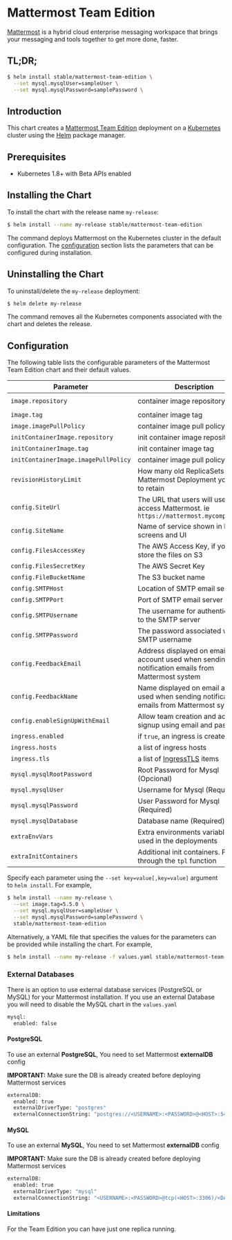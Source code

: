 # Mattermost Team Edition

[Mattermost](https://mattermost.com/) is a hybrid cloud enterprise messaging workspace that brings your messaging and tools together to get more done, faster.

## TL;DR;

```bash
$ helm install stable/mattermost-team-edition \
  --set mysql.mysqlUser=sampleUser \
  --set mysql.mysqlPassword=samplePassword \
```

## Introduction

This chart creates a [Mattermost Team Edition](https://mattermost.com/) deployment on a [Kubernetes](http://kubernetes.io)
cluster using the [Helm](https://helm.sh) package manager.

## Prerequisites

- Kubernetes 1.8+ with Beta APIs enabled

## Installing the Chart

To install the chart with the release name `my-release`:

```bash
$ helm install --name my-release stable/mattermost-team-edition
```

The command deploys Mattermost on the Kubernetes cluster in the default configuration. The [configuration](#configuration)
section lists the parameters that can be configured during installation.

## Uninstalling the Chart

To uninstall/delete the `my-release` deployment:

```bash
$ helm delete my-release
```
The command removes all the Kubernetes components associated with the chart and deletes the release.

## Configuration

The following table lists the configurable parameters of the Mattermost Team Edition chart and their default values.

Parameter                            | Description                                                                                     | Default
---                                  | ---                                                                                             | ---
`image.repository`                   | container image repository                                                                      | `mattermost/mattermost-team-edition`
`image.tag`                          | container image tag                                                                             | `5.5.0`
`image.imagePullPolicy`              | container image pull policy                                                                     | `IfNotPresent`
`initContainerImage.repository`      | init container image repository                                                                 | `appropriate/curl`
`initContainerImage.tag`             | init container image tag                                                                        | `latest`
`initContainerImage.imagePullPolicy` | container image pull policy                                                                     | `IfNotPresent`
`revisionHistoryLimit`               | How many old ReplicaSets for Mattermost Deployment you want to retain                           | `1`
`config.SiteUrl`                     | The URL that users will use to access Mattermost. ie `https://mattermost.mycompany.com`         |  ``
`config.SiteName`                    | Name of service shown in login screens and UI                                                   | `Mattermost`
`config.FilesAccessKey`              | The AWS Access Key, if you want store the files on S3                                           | ``
`config.FilesSecretKey`              | The AWS Secret Key                                                                              | ``
`config.FileBucketName`              | The S3 bucket name                                                                              | ``
`config.SMTPHost`                    | Location of SMTP email server                                                                   | ``
`config.SMTPPort`                    | Port of SMTP email server                                                                       | ``
`config.SMTPUsername`                | The username for authenticating to the SMTP server                                              | ``
`config.SMTPPassword`                | The password associated with the SMTP username                                                  | ``
`config.FeedbackEmail`               | Address displayed on email account used when sending notification emails from Mattermost system | ``
`config.FeedbackName`                | Name displayed on email account used when sending notification emails from Mattermost system    | ``
`config.enableSignUpWithEmail`       | Allow team creation and account signup using email and password.                                | `true`
`ingress.enabled`                    | if `true`, an ingress is created                                                                | `false`
`ingress.hosts`                      | a list of ingress hosts                                                                         | `[mattermost.example.com]`
`ingress.tls`                        | a list of [IngressTLS](https://v1-8.docs.kubernetes.io/docs/api-reference/v1.8/#ingresstls-v1beta1-extensions) items | `[]`
`mysql.mysqlRootPassword`            | Root Password for Mysql (Opcional)                                                              |  ""
`mysql.mysqlUser`                    | Username for Mysql (Required)                                                                   |  ""
`mysql.mysqlPassword`                | User Password for Mysql (Required)                                                              |  ""
`mysql.mysqlDatabase`                | Database name (Required)                                                                        |  "mattermost"
`extraEnvVars`                       | Extra environments variables to be used in the deployments                                      |
`extraInitContainers`                | Additional init containers. Passed through the `tpl` function                                   | ``

Specify each parameter using the `--set key=value[,key=value]` argument to `helm install`. For example,

```bash
$ helm install --name my-release \
  --set image.tag=5.5.0 \
  --set mysql.mysqlUser=sampleUser \
  --set mysql.mysqlPassword=samplePassword \
  stable/mattermost-team-edition
```

Alternatively, a YAML file that specifies the values for the parameters can be provided while installing the chart. For example,

```bash
$ helm install --name my-release -f values.yaml stable/mattermost-team-edition
```

### External Databases
There is an option to use external database services (PostgreSQL or MySQL) for your Mattermost installation.
If you use an external Database you will need to disable the MySQL chart in the `values.yaml`

```Bash
mysql:
  enabled: false
```

#### PostgreSQL
To use an external **PostgreSQL**, You need to set Mattermost **externalDB** config

**IMPORTANT:** Make sure the DB is already created before deploying Mattermost services

```Bash
externalDB:
  enabled: true
  externalDriverType: "postgres"
  externalConnectionString: "postgres://<USERNAME>:<PASSWORD>@<HOST>:5432/<DATABASE_NAME>?sslmode=disable&connect_timeout=10"
```

#### MySQL
To use an external **MySQL**, You need to set Mattermost **externalDB** config

**IMPORTANT:** Make sure the DB is already created before deploying Mattermost services

```Bash
externalDB:
  enabled: true
  externalDriverType: "mysql"
  externalConnectionString: "<USERNAME>:<PASSWORD>@tcp(<HOST>:3306)/<DATABASE_NAME>?charset=utf8mb4,utf8&readTimeout=30s&writeTimeout=30s"
```

#### Limitations

For the Team Edition you can have just one replica running.
